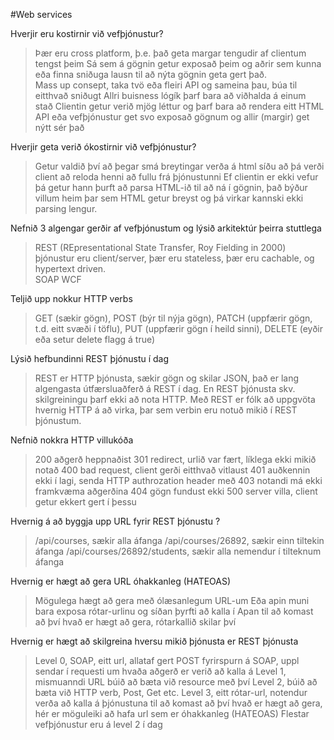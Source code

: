 #Web services

Hverjir eru kostirnir við vefþjónustur?
> Þær eru cross platform, þ.e. það geta margar tengudir af clientum tengst þeim
> Sá sem á gögnin getur exposað þeim og aðrir sem kunna eða finna sniðuga lausn til að nýta gögnin geta gert það.  
> Mass up consept, taka tvö eða fleiri API og sameina þau, búa til eitthvað sniðugt
> Allri buisness lógík þarf bara að viðhalda á einum stað
> Clientin getur verið mjög léttur og þarf bara að rendera eitt HTML
> API eða vefþjónustur get svo exposað gögnum og allir (margir) get nýtt sér það 

Hverjir geta verið ókostirnir við vefþjónustur?
> Getur valdið því að þegar smá breytingar verða á html síðu að þá verði client að reloda henni að fullu frá þjónustunni
> Ef clientin er ekki vefur þá getur hann þurft að parsa HTML-ið til að ná í gögnin, það býður villum heim þar sem HTML getur breyst og þá virkar kannski ekki parsing lengur. 

Nefnið 3 algengar gerðir af vefþjónustum og lýsið arkitektúr þeirra stuttlega
> REST (REpresentational State Transfer, Roy Fielding in 2000) þjónustur eru client/server, þær eru stateless, þær eru cachable, og hypertext driven.   
> SOAP 
> WCF

Teljið upp nokkur HTTP verbs
> GET (sækir gögn), POST (býr til nýja gögn), PATCH (uppfærir gögn, t.d. eitt svæði í töflu), PUT (uppfærir gögn í heild sinni), DELETE (eyðir eða setur delete flagg á true)

Lýsið hefbundinni REST þjónustu í dag
> REST er HTTP þjónusta, sækir gögn og skilar JSON, það er lang algengasta útfærsluaðferð á REST í dag.  En REST þjónusta skv. skilgreiningu þarf ekki að nota HTTP.  Með REST er fólk að uppgvöta hvernig HTTP á að virka, þar sem verbin eru notuð mikið í REST þjónustum. 

Nefnið nokkra HTTP villukóða
> 200 aðgerð heppnaðist
> 301 redirect, urlið var fært, líklega ekki mikið notað
> 400 bad request, client gerði eitthvað vitlaust 
> 401 auðkennin ekki í lagi, senda HTTP authrozation header með
> 403 notandi má ekki framkvæma aðgerðina
> 404 gögn fundust ekki 
> 500 server villa, client getur ekkert gert í þessu

Hvernig á að byggja upp URL fyrir REST þjónustu ?
> /api/courses, sækir alla áfanga
> /api/courses/26892, sækir einn tiltekin áfanga
> /api/courses/26892/students, sækir alla nemendur í tilteknum áfanga

Hvernig er hægt að gera URL óhakkanleg (HATEOAS)
> Mögulega hægt að gera með ólæsanlegum URL-um
> Eða apin muni bara exposa rótar-urlinu og síðan þyrfti að kalla í Apan til að komast að því hvað er hægt að gera, rótarkallið skilar því

Hvernig er hægt að skilgreina hversu mikið þjónusta er REST þjónusta
> Level 0, SOAP, eitt url, allataf gert POST fyrirspurn á SOAP, uppl sendar í requesti um hvaða aðgerð er verið að kalla á
> Level 1, mismuanndi URL búið að bæta við resource með því
> Level 2, búið að bæta við HTTP verb, Post, Get etc. 
> Level 3, eitt rótar-url, notendur verða að kalla á þjónustuna til að komast að því hvað er hægt að gera, hér er möguleiki að hafa url sem er óhakkanleg (HATEOAS)
> Flestar vefþjónustur eru á level 2 í dag




